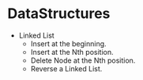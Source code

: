 # DataStructures

* Linked List
  * Insert at the beginning.
  * Insert at the Nth position.
  * Delete Node at the Nth position.
  * Reverse a Linked List.
